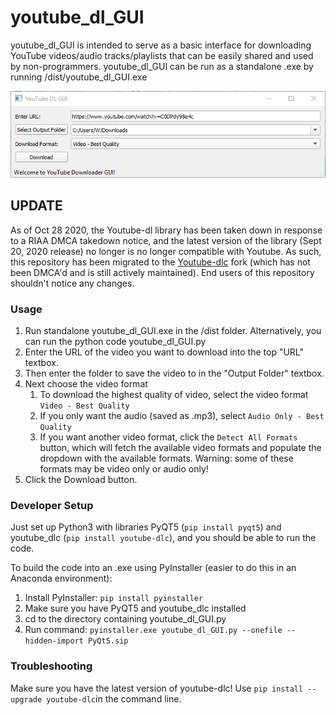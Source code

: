 # youtube_dl_GUI

youtube_dl_GUI is intended to serve as a basic interface for downloading YouTube videos/audio tracks/playlists that can be easily shared and used by non-programmers. youtube_dl_GUI can be run as a standalone .exe by running /dist/youtube_dl_GUI.exe

![](images/window.png)

## UPDATE
As of Oct 28 2020, the Youtube-dl library has been taken down in response to a RIAA DMCA takedown notice, and the latest version of the library (Sept 20, 2020 release) no longer is no longer compatible with Youtube. As such, this repository has been migrated to the [Youtube-dlc](https://github.com/blackjack4494/yt-dlc) fork (which has not been DMCA'd and is still actively maintained). End users of this repository shouldn't notice any changes.

### Usage
1. Run standalone youtube_dl_GUI.exe in the /dist folder. Alternatively, you can run the python code youtube_dl_GUI.py 
1. Enter the URL of the video you want to download into the top "URL" textbox.
1. Then enter the folder to save the video to in the "Output Folder" textbox. 
1. Next choose the video format
    1. To download the highest quality of video, select the video format `Video - Best Quality`
    1. If you only want the audio (saved as .mp3), select `Audio Only - Best Quality`
    1. If you want another video format, click the `Detect All Formats` button, which will fetch the available video formats and populate the dropdown with the available formats. Warning: some of these formats may be video only or audio only!
1. Click the Download button.

### Developer Setup
Just set up Python3 with libraries PyQT5 (`pip install pyqt5`) and youtube_dlc (`pip install youtube-dlc`), and you should be able to run the code.

To build the code into an .exe using PyInstaller (easier to do this in an Anaconda environment):
1. Install PyInstaller: `pip install pyinstaller`
1. Make sure you have PyQT5 and youtube_dlc installed
1. cd to the directory containing youtube_dl_GUI.py
1. Run command: `pyinstaller.exe youtube_dl_GUI.py --onefile --hidden-import PyQt5.sip`

### Troubleshooting
Make sure you have the latest version of youtube-dlc! Use `pip install --upgrade youtube-dlc`in the command line.

